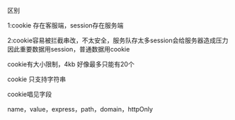 区别

1:cookie 存在客服端，session存在服务端

2:cookie容易被拦截串改，不太安全，服务队存太多session会给服务器造成压力
因此重要数据用session，普通数据用cookie

cookie有大小限制，4kb 好像最多只能有20个


cookie 只支持字符串


cookie唱见字段

name，value，express，path，domain，httpOnly

